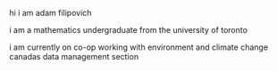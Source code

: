hi i am adam filipovich

i am a mathematics undergraduate from the university of toronto

i am currently on co-op working with environment and climate change canadas data management section

